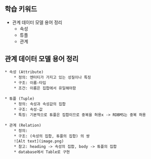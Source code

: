 ## 학습 키워드
- 관계 데이터 모델 용어 정리
    - 속성
    - 튜플
    - 관계

## 관계 데이터 모델 용어 정리
    * 속성 (Attribute)
        * 정의: 엔터티가 가지고 있는 성질이나 특징
        * 구조: 이름-타입
        * 조건: 이름은 집합에서 유일해야함

    * 튜플 (Tuple)
        * 정의: 속성과 속성값의 집합
        * 구조: 속성-값
        * 특징: 기본적으로 튜플은 집합이므로 중복을 허용x -> RDBMS는 중복 허용
    
    * 관계 (Relation)
        * 정의:
        * 구조: (속성의 집합, 튜플의 집합) 의 쌍
        ![Alt text](image.png)   
        * 참고: heading -> 속성의 집합, body -> 튜플의 집합
        * database에서 Table로 구현